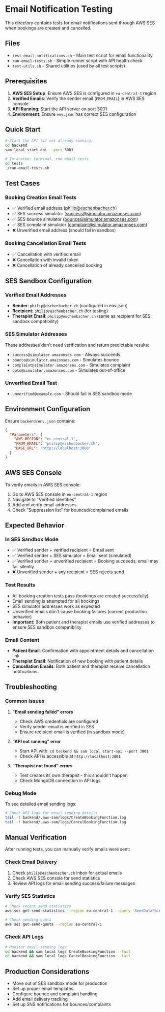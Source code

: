 # Email Notification Testing

This directory contains tests for email notifications sent through AWS SES when bookings are created and cancelled.

## Files

- `test-email-notifications.sh` - Main test script for email functionality
- `run-email-tests.sh` - Simple runner script with API health check
- `test-utils.sh` - Shared utilities (used by all test scripts)

## Prerequisites

1. **AWS SES Setup**: Ensure AWS SES is configured in `eu-central-1` region
2. **Verified Emails**: Verify the sender email (`FROM_EMAIL`) in AWS SES console
3. **API Running**: Start the API server on port 3001
4. **Environment**: Ensure `env.json` has correct SES configuration

## Quick Start

```bash
# Start the API (if not already running)
cd backend
sam local start-api --port 3001

# In another terminal, run email tests
cd tests
./run-email-tests.sh
```

## Test Cases

### Booking Creation Email Tests
- ✅ Verified email address (philip@eschenbacher.ch)
- ✅ SES success simulator (success@simulator.amazonses.com)
- ✅ SES bounce simulator (bounce@simulator.amazonses.com)
- ✅ SES complaint simulator (complaint@simulator.amazonses.com)
- ❌ Unverified email address (should fail in sandbox)

### Booking Cancellation Email Tests
- ✅ Cancellation with verified email
- ❌ Cancellation with invalid token
- ❌ Cancellation of already cancelled booking

## SES Sandbox Configuration

### Verified Email Addresses
- **Sender**: `philip@eschenbacher.ch` (configured in env.json)
- **Recipient**: `philip@eschenbacher.ch` (for testing)
- **Therapist Email**: `philip@eschenbacher.ch` (same as recipient for SES sandbox compatibility)

### SES Simulator Addresses
These addresses don't need verification and return predictable results:
- `success@simulator.amazonses.com` - Always succeeds
- `bounce@simulator.amazonses.com` - Simulates bounce
- `complaint@simulator.amazonses.com` - Simulates complaint
- `ooto@simulator.amazonses.com` - Simulates out-of-office

### Unverified Email Test
- `unverified@example.com` - Should fail in SES sandbox mode

## Environment Configuration

Ensure `backend/env.json` contains:
```json
{
  "Parameters": {
    "AWS_REGION": "eu-central-1",
    "FROM_EMAIL": "philip@eschenbacher.ch",
    "BASE_URL": "http://localhost:3000"
  }
}
```

## AWS SES Console

To verify emails in AWS SES console:
1. Go to AWS SES console in `eu-central-1` region
2. Navigate to "Verified identities"
3. Add and verify email addresses
4. Check "Suppression list" for bounced/complained emails

## Expected Behavior

### In SES Sandbox Mode
- ✅ Verified sender + verified recipient = Email sent
- ✅ Verified sender + SES simulator = Email sent (simulated)
- ✅ Verified sender + unverified recipient = Booking succeeds, email may fail silently
- ❌ Unverified sender + any recipient = SES rejects send

### Test Results
- All booking creation tests pass (bookings are created successfully)
- Email sending is attempted for all bookings
- SES simulator addresses work as expected
- Unverified emails don't cause booking failures (correct production behavior)
- **Important**: Both patient and therapist emails use verified addresses to ensure SES sandbox compatibility

### Email Content
- **Patient Email**: Confirmation with appointment details and cancellation link
- **Therapist Email**: Notification of new booking with patient details
- **Cancellation Emails**: Both patient and therapist receive cancellation notifications

## Troubleshooting

### Common Issues

1. **"Email sending failed" errors**
   - Check AWS credentials are configured
   - Verify sender email is verified in SES
   - Ensure recipient email is verified (in sandbox mode)

2. **"API not running" error**
   - Start API with: `cd backend && sam local start-api --port 3001`
   - Check API is accessible at `http://localhost:3001`

3. **"Therapist not found" errors**
   - Test creates its own therapist - this shouldn't happen
   - Check MongoDB connection in API logs

### Debug Mode

To see detailed email sending logs:
```bash
# Check API logs for email sending details
tail -f backend/.aws-sam/logs/CreateBookingFunction.log
tail -f backend/.aws-sam/logs/CancelBookingFunction.log
```

## Manual Verification

After running tests, you can manually verify emails were sent:

### Check Email Delivery
1. Check `philip@eschenbacher.ch` inbox for actual emails
2. Check AWS SES console for send statistics
3. Review API logs for email sending success/failure messages

### Verify SES Statistics
```bash
# Check recent send statistics
aws ses get-send-statistics --region eu-central-1 --query 'SendDataPoints[-10:].[Timestamp,SentCount,BounceCount,ComplaintCount]' --output table

# Check sending quota
aws ses get-send-quota --region eu-central-1
```

### Check API Logs
```bash
# Monitor email sending logs
cd backend && sam local logs CreateBookingFunction --tail
cd backend && sam local logs CancelBookingFunction --tail
```

## Production Considerations

- Move out of SES sandbox mode for production
- Set up proper email templates
- Configure bounce and complaint handling
- Add email delivery tracking
- Set up SNS notifications for bounces/complaints
